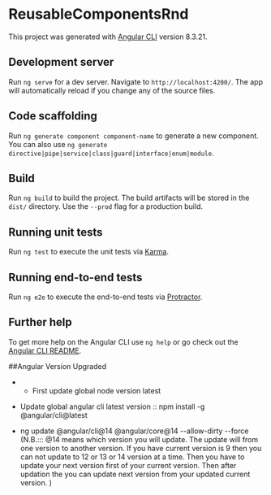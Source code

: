 # ReusableComponentsRnd

This project was generated with [Angular CLI](https://github.com/angular/angular-cli) version 8.3.21.

## Development server

Run `ng serve` for a dev server. Navigate to `http://localhost:4200/`. The app will automatically reload if you change any of the source files.

## Code scaffolding

Run `ng generate component component-name` to generate a new component. You can also use `ng generate directive|pipe|service|class|guard|interface|enum|module`.

## Build

Run `ng build` to build the project. The build artifacts will be stored in the `dist/` directory. Use the `--prod` flag for a production build.

## Running unit tests

Run `ng test` to execute the unit tests via [Karma](https://karma-runner.github.io).

## Running end-to-end tests

Run `ng e2e` to execute the end-to-end tests via [Protractor](http://www.protractortest.org/).

## Further help

To get more help on the Angular CLI use `ng help` or go check out the [Angular CLI README](https://github.com/angular/angular-cli/blob/master/README.md).

##Angular Version Upgraded

- - First update global node version latest

- Update global angular cli latest version :: npm install -g @angular/cli@latest

- ng update @angular/cli@14 @angular/core@14 --allow-dirty --force
  (N.B.::: @14 means which version you will update. The update will from
  one version to another version. If you have current version is 9 then
  you can not update to 12 or 13 or 14 version at a time. Then you have
  to update your next version first of your current version. Then after
  updation the you can update next version from your updated current
  version. )

